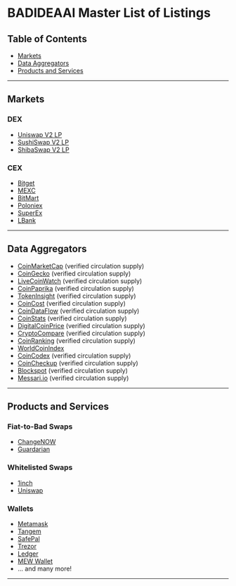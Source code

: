 # BADIDEAAI Master List of Listings

## Table of Contents
- [Markets](#markets)
- [Data Aggregators](#data-aggregators)
- [Products and Services](#products-and-services)

---

## Markets

### DEX
- [Uniswap V2 LP](https://coinmarketcap.com/dexscan/ethereum/0x29c830864930c897efa2b9e9851342187b82010e/)
- [SushiSwap V2 LP](https://coinmarketcap.com/dexscan/ethereum/0x57fbc21ca3c157a26b6ea57334d6b082be1060a7/)
- [ShibaSwap V2 LP](https://coinmarketcap.com/dexscan/ethereum/0x6f4a05f54172e53d9f937a46f3ab9aca4f1dbd6e/)

### CEX
- [Bitget](https://www.bitget.com/en/spot/badusdt_SPBL?type=spot)
- [MEXC](https://www.mexc.com/exchange/BAD_USDT)
- [BitMart](https://www.bitmart.com/trade/en-US?symbol=BAD_USDT&layout=pro)
- [Poloniex](https://poloniex.com/trade/BAD_USDT/?type=spot)
- [SuperEx](https://www.superex.com/trade/BAD_USDT)
- [LBank](https://www.lbank.com/en-US/trade/bad_usdt/)

---

## Data Aggregators

- [CoinMarketCap](https://coinmarketcap.com/currencies/bad-idea-ai) (verified circulation supply)
- [CoinGecko](https://www.coingecko.com/en/coins/bad-idea-ai) (verified circulation supply)
- [LiveCoinWatch](https://www.livecoinwatch.com/price/BADIDEAAI-_BAD) (verified circulation supply)
- [CoinPaprika](https://coinpaprika.com/coin/bad-bad-idea-ai/) (verified circulation supply)
- [TokenInsight](https://tokeninsight.com/en/coins/bad-idea-ai) (verified circulation supply)
- [CoinCost](https://coincost.net/en/currency/bad-idea-ai) (verified circulation supply)
- [CoinDataFlow](https://coindataflow.com/en/currency/bad-idea-ai) (verified circulation supply)
- [CoinStats](https://coinstats.app/coins/bad-idea-ai/) (verified circulation supply)
- [DigitalCoinPrice](https://digitalcoinprice.com/coins/bad-idea-ai) (verified circulation supply)
- [CryptoCompare](https://www.cryptocompare.com/coins/bad/overview) (verified circulation supply)
- [CoinRanking](https://coinranking.com/coin/Un8X1DKEo+badideaai-bad) (verified circulation supply)
- [WorldCoinIndex](https://www.worldcoinindex.com/coin/bad-idea-ai)
- [CoinCodex](https://coincodex.com/crypto/bad-idea-ai/) (verified circulation supply)
- [CoinCheckup](https://coincheckup.com/coins/bad-idea-ai) (verified circulation supply)
- [Blockspot](https://blockspot.io/coin/bad-idea-ai/) (verified circulation supply)
- [Messari.io](https://messari.io/project/bad-idea-ai) (verified circulation supply)

---

## Products and Services

### Fiat-to-Bad Swaps
- [ChangeNOW](https://changenow.io/buy/bad-eth)
- [Guardarian](https://guardarian.com/buy-bad)

### Whitelisted Swaps
- [1inch](https://app.1inch.io/#/1/simple/swap/ETH/BAD)
- [Uniswap](https://app.uniswap.org/swap?outputCurrency=0x32b86b99441480a7e5bd3a26c124ec2373e3f015)

### Wallets
- [Metamask](https://portfolio.metamask.io/networks/1/tokens/bad-idea-ai/0x32b86b99441480a7e5bd3a26c124ec2373e3f015)
- [Tangem](https://tangem.com/en/blog/post/bad-idea-ai-tangem/)
- [SafePal](https://www.safepal.com/en/coin/lists)
- [Trezor](https://trezor.io/coins/detail/bad-idea-ai)
- [Ledger](https://ledger.com)
- [MEW Wallet](https://www.myetherwallet.com/)
- ... and many more!

---
